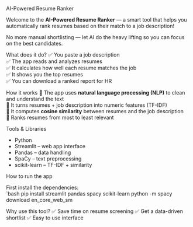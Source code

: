 AI-Powered Resume Ranker

Welcome to the **AI-Powered Resume Ranker** — a smart tool that helps you automatically rank resumes based on their match to a job description!  

No more manual shortlisting — let AI do the heavy lifting so you can focus on the best candidates.  

What does it do?
✅ You paste a job description  
✅ The app reads and analyzes resumes  
✅ It calculates how well each resume matches the job  
✅ It shows you the top resumes  
✅ You can download a ranked report for HR  

How it works
🔹 The app uses **natural language processing (NLP)** to clean and understand the text  
🔹 It turns resumes + job description into numeric features (TF-IDF)  
🔹 It computes **cosine similarity** between resumes and the job description  
🔹 Ranks resumes from most to least relevant  

Tools & Libraries
- Python
- Streamlit – web app interface  
- Pandas – data handling  
- SpaCy – text preprocessing  
- scikit-learn – TF-IDF + similarity  

How to run the app

First install the dependencies:  
`bash
pip install streamlit pandas spacy scikit-learn
python -m spacy download en_core_web_sm

Why use this tool?
✅ Save time on resume screening
✅ Get a data-driven shortlist
✅ Easy to use interface
